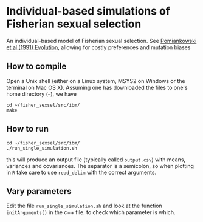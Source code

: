 # Individual-based simulations of Fisherian sexual selection
An individual-based model of Fisherian sexual selection. See [Pomiankowski et al (1991) Evolution]( https://doi.org/10.2307/2409889), allowing for costly preferences and mutation biases 

## How to compile
Open a Unix shell (either on a Linux system, MSYS2 on Windows or the terminal on Mac OS X). 
Assuming one has downloaded the files to one's home directory (`~`), we have

    cd ~/fisher_sexsel/src/ibm/
    make

## How to run
    cd ~/fisher_sexsel/src/ibm/
    ./run_single_simulation.sh

this will produce an output file (typically called `output.csv`) with means, variances and covariances. The separator is a semicolon, so when plotting in `R` take care to use `read_delim` with the correct arguments.

## Vary parameters
Edit the file `run_single_simulation.sh` and look at the function `initArguments()` in the c++ file.
to check which parameter is which.

